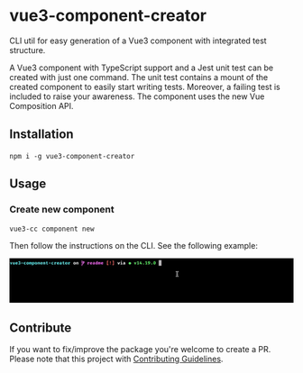 # vue3-component-creator

CLI util for easy generation of a Vue3 component with integrated test structure.

A Vue3 component with TypeScript support and a Jest unit test can be created with just one command. The unit test contains a mount of the created component to easily start writing tests. Moreover, a failing test is included to raise your awareness. The component uses the new Vue Composition API. 

## Installation
```
npm i -g vue3-component-creator
```

## Usage

### Create new component
```
vue3-cc component new
```
Then follow the instructions on the CLI. See the following example:

![demo](./demo.gif)

## Contribute
If you want to fix/improve the package you're welcome to create a PR. Please note that this project with [Contributing Guidelines](https://github.com/jtpfa/vue3-component-creator/blob/main/CONTRIBUTING.md).
